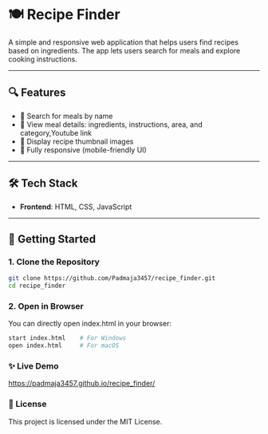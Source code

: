 # 🍽️ Recipe Finder

A simple and responsive web application that helps users find recipes based on ingredients. The app lets users search for meals and explore cooking instructions.



---

## 🔍 Features

- 🔎 Search for meals by name
- 🥘 View meal details: ingredients, instructions, area, and category,Youtube link
- 📸 Display recipe thumbnail images
- 📱 Fully responsive (mobile-friendly UI)

---

## 🛠️ Tech Stack

- **Frontend**: HTML, CSS, JavaScript


---

## 🚀 Getting Started

### 1. Clone the Repository

```bash
git clone https://github.com/Padmaja3457/recipe_finder.git
cd recipe_finder
```
### 2. Open in Browser
You can directly open index.html in your browser:

```bash
start index.html    # For Windows
open index.html     # For macOS
```
### ✨ Live Demo
https://padmaja3457.github.io/recipe_finder/

### 📄 License
This project is licensed under the MIT License.
